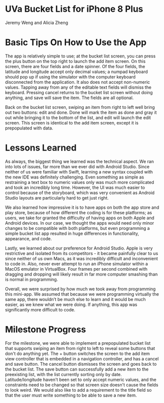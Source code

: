 # UVa Bucket List for iPhone 8 Plus

Jeremy Weng and Alicia Zheng

# Basic Tips On How to Use the App

The app is relatively simple to use; at the bucket list screen, you can press the plus button on the top right to launch the add item screen. On this screen, there are four fields and a date spinner. Of the four fields, the latitude and longitude accept only decimal values; a numpad keyboard should pop up if using the simulator with the computer keyboard disconnected from the application. It also does not accept non-numeric values. Tapping away from any of the editable text fields will dismiss the keyboard. Pressing cancel returns to the bucket list screen without doing anything, and save will save the item. The fields are all optional. 

Back on the bucket list screen, swiping an item from right to left well bring out two buttons: edit and done. Done will mark the item as done and gray it out while bringing it to the bottom of the list, and edit will launch the edit screen. This screen is identical to the add item screen, except it is prepopulated with data. 

# Lessons Learned
As always, the biggest thing we learned was the technical aspect. We ran into lots of issues, far more than we ever did with Android Studio. Since neither of us were familiar with Swift, learning a new syntax coupled with the new IDE was definitely challenging. Even something as simple as restraining a text box to numeric values only was much more complicated and took an incredibly long time. However, the UI was much easier to control because of the storyboard, which was very convenient as Android Studio layouts are particularly hard to get just right. 

We also learned how impressive it is to have apps on both the app store and play store, because of how different the coding is for these platforms; as users, we take for granted the difficulty of having apps on both Apple and Android devices. In our case, we thought the apps would need only minor changes to be compatible with both platforms, but even programming a simple bucket list app resulted in huge differences in functionality, appearance, and code.

Lastly, we learned about our preference for Android Studio. Apple is very restrictive and isolated from its competitors - it became painfully clear to us since neither of us own Macs, as it was incredibly difficult and inconvenient to code in. Also, never ever attempt to run an iPhone simulator within a MacOS emulator in VirtualBox. Four frames per second combined with dragging and dropping will likely result in far more computer smashing than is normal in programming. 

Overall, we were surprised by how much we took away from programming this mini-app. We assumed that because we were programming virtually the same app, there wouldn’t be much else to learn and it would be much easier, as we knew what we were doing. If anything, this app was significantly more difficult to code.

# Milestone Progress

For the milestone, we were able to implement a prepopulated bucket list that supports swiping an item from right to left to reveal some buttons that don't do anything yet. The + button switches the screen to the add item view controller that is embedded in a navigation controller, and has a cancel and save button. The cancel button dismisses the screen and goes back to the bucket list. The save button can successfully add a new item to the preexisting list, with the list currently sorting only by date. Latitude/longitude haven't been set to only accept numeric values, and the constraints need to be changed so that screen size doesn't cause the fields to look weird. We would also like to add a requirement to the title field so that the user must write something to be able to save a new item.
